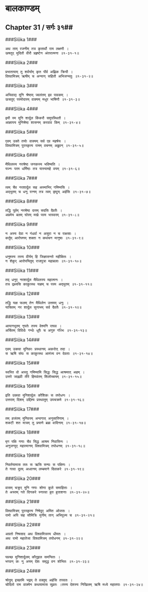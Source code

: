बालकाण्डम्
===============================


## Chapter 31  / सर्गः ३१##


###Slōka 1###


    अथ ताम् रजनीम् तत्र कृतार्थौ राम लक्षणौ ।
    ऊषतुर् मुदितौ वीरौ प्रहृष्टेन अंतरात्मना ॥१-३१-१॥


###Slōka 2###


    प्रभातायाम् तु शर्वर्याम् कृत पौर्व अह्णिक क्रियौ ।
    विश्वामित्रम् ऋषीम् च अन्यान् सहितौ अभिजग्मतुः ॥१-३१-२॥


###Slōka 3###


    अभिवाद्य मुनि श्रेष्ठम् ज्वलंतम् इव पावकम् ।
    ऊचतुर् परमोदारम् वाक्यम् मधुर भाषिणौ ॥१-३१-३॥


###Slōka 4###


    इमौ स्म मुनि शार्दूल किंकरौ समुपस्थितौ ।
    आज्ञापय मुनिश्रेष्ठ शासनम् करवाव किम् ॥१-३१-४॥


###Slōka 5###


    एवम् उक्ते तयोः वाक्यम् सर्व एव महर्षयः ।
    विश्वामित्रम् पुरस्कृत्य रामम् वचनम् अब्रुवन् ॥१-३१-५॥


###Slōka 6###


    मैथिलस्य नरश्रेष्ठ जनकस्य भविष्यति ।
    यज्नः परम धर्मिष्ठः तत्र यास्यामहे वयम् ॥१-३१-६॥


###Slōka 7###


    त्वम् चैव नरशार्दूल सह अस्माभिर् गमिष्यसि ।
    अद्भुतम् च धनू रत्नम् तत्र त्वम् द्रष्टुम् अर्हसि ॥१-३१-७॥


###Slōka 8###


    तद्धि पूर्वम् नरश्रेष्ठ दत्तम् सदसि दैवतैः ।
    अप्रमेय बलम् घोरम् मखे परम भास्वरम् ॥१-३१-८॥


###Slōka 9###


    न अस्य देवा न गंधर्वा न असुरा न च राक्षसाः ।
    कर्तुम् आरोपणम् शक्ता न कथंचन मानुषाः ॥१-३१-९॥


###Slōka 10###


    धनुषस्य तस्य वीर्यम् हि जिज्ञासन्तो महीक्षितः ।
    न शेकुर् आरोपयितुम् राजपुत्रा महाबलाः ॥१-३१-१०॥


###Slōka 11###


    तद् धनुर् नरशार्दूल मैथिलस्य महात्मनः ।
    तत्र द्रक्ष्यसि काकुत्स्थ यज्ञम् च परम अद्भुतम् ॥१-३१-११॥


###Slōka 12###


    तद्धि यज्ञ फलम् तेन मैथिलेन उत्तमम् धनुः ।
    याचितम् नर शार्दूल सुनाभम् सर्व दैवतैः ॥१-३१-१२॥


###Slōka 13###


    आयागभूतम् नृपतेः तस्य वेश्मनि राघव ।
    अर्चितम् विविधैः गन्धैः धूपैः च अगुरु गंध्भिः ॥१-३१-१३॥


###Slōka 14###


    एवम् उक्त्वा मुनिवरः प्रस्थानम् अकरोत् तदा ।
    स ऋषि संघः स काकुत्स्थ आमंत्र्य वन देवताः ॥१-३१-१४॥


###Slōka 15###


    स्वस्ति वो अस्तु गमिष्यामि सिद्धः सिद्ध आश्रमात् अहम् ।
    उत्तरे जाह्नवी तीरे हिमवंतम् शिलोच्चयम् ॥१-३१-१५॥


###Slōka 16###


    इति उक्त्वा मुनिशार्दूलः कौशिकः स तपोधनः ।
    उत्तराम् दिशम् उद्दिश्य प्रस्थातुम् उपचक्रमे ॥१-३१-१६॥


###Slōka 17###


    तम् व्रजंतम् मुनिवरम् अन्वगात् अनुसारिणाम् ।
    शकटी शत मात्रम् तु प्रयाणे ब्रह्म वादिनाम् ॥१-३१-१७॥


###Slōka 18###


    मृग पक्षि गणाः चैव सिद्ध आश्रम निवासिनः ।
    अनुजग्मुर् महात्मानम् विश्वामित्रम् तपोधनम् ॥१-३१-१८॥


###Slōka 19###


    निवर्तयामास ततः स ऋसि सन्घः स पक्षिणः ।
    ते गत्वा दूरम् अध्वानम् लम्बमाने दिवाकरे ॥१-३१-१९॥


###Slōka 20###


    वासम् चक्रुर् मुनि गणाः शोणा कूले समाहिताः ।
    ते अस्तम् गते दिनकरे स्नात्वा हुत हुताशनाः ॥१-३१-२०॥


###Slōka 21###


    विश्वामित्रम् पुरस्कृत्य निषेदुर् अमित ओजसः ।
    रामो अपि सह सौमित्रिः मुनीम् तान् अभिपूज्य च ॥१-३१-२१॥


###Slōka 22###


    अग्रतो निषसाद अथ विश्वामित्रस्य धीमतः ।
    अथ रामो महातेजा विश्वामित्रम् तपोधनम् ॥१-३१-२२॥


###Slōka 23###


    पप्रच्छ मुनिशार्दूलम् कौतूहल समन्वितः ।
    भगवन् कः नु अयम् देशः समृद्ध वन शोभितः ॥१-३१-२३॥


###Slōka 24###


    श्रोतुम् इच्छामि भद्रम् ते वक्तुम् अर्हसि तत्त्वतः ।
    चोदितो राम वाक्येन कथयामास सुव्रतः ।तस्य देशस्य निखिलम् ऋषि मध्ये महातपाः ॥१-३१-२४॥


